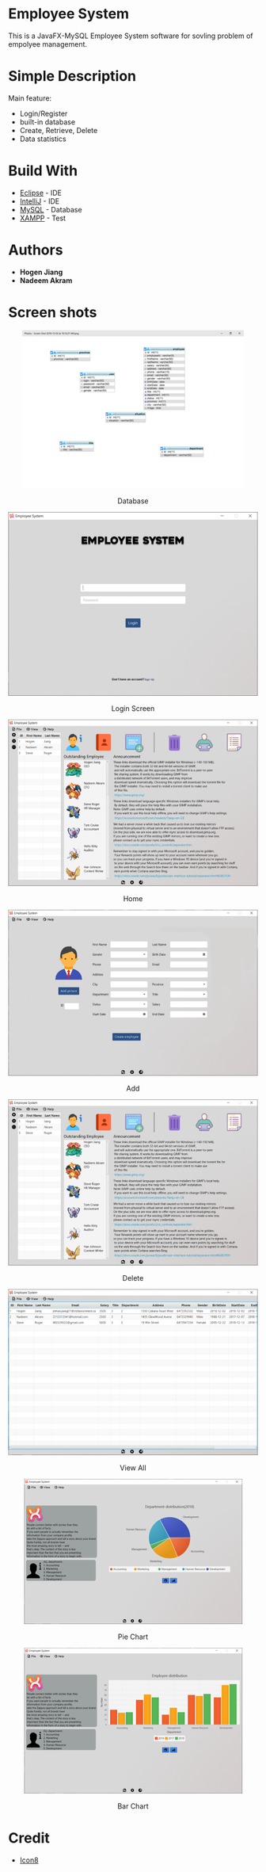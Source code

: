 # Employee System
This is a JavaFX-MySQL Employee System software for sovling problem of empolyee management.
# Simple Description
Main feature:
  * Login/Register
  * built-in database
  * Create, Retrieve, Delete
  * Data statistics

# Build With
* [Eclipse](https://www.eclipse.org/ide/) - IDE
* [IntelliJ](https://www.jetbrains.com/) - IDE
* [MySQL](https://www.mysql.com/) - Database
* [XAMPP](https://www.apachefriends.org/index.html) - Test

# Authors
* **Hogen Jiang**
* **Nadeem Akram**

# Screen shots
<p align="center">
  <img src="https://github.com/hogenjiang/EmployeeManager/blob/staging/1.png">
  <p align="center">Database</p>
</p>

<p align="center">
  <img src="https://github.com/hogenjiang/EmployeeManager/blob/staging/2.png">
  <p align="center">Login Screen</p>
</p>

<p align="center">
  <img src="https://github.com/hogenjiang/EmployeeManager/blob/staging/3.png">
  <p align="center">Home</p>
</p>

<p align="center">
  <img src="https://github.com/hogenjiang/EmployeeManager/blob/staging/4.png">
  <p align="center">Add</p>
</p>

<p align="center">
  <img src="https://github.com/hogenjiang/EmployeeManager/blob/staging/5.png">
  <p align="center">Delete</p>
</p>

<p align="center">
  <img src="https://github.com/hogenjiang/EmployeeManager/blob/staging/6.png">
  <p align="center">View All</p>
</p>

<p align="center">
  <img src="https://github.com/hogenjiang/EmployeeManager/blob/staging/7.png">
  <p align="center">Pie Chart</p>
</p>

<p align="center">
  <img src="https://github.com/hogenjiang/EmployeeManager/blob/staging/8.png">
  <p align="center">Bar Chart</p>
</p>

# Credit
* [Icon8](https://icons8.com/)
